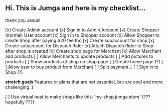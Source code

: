 ## Hi. This is Jumga and here is my checklist...

thank you Jesus!

[x] Create Admin account
[x] Sign in to Admin Account
[x] Create Shopper (normal) User account
[x] Sign in to Shopper account
[x] Allow Shopper to create Shop after paying $20 fee tho
[x] Create subaccount for shop
[x] Create subaccount for Dispatch Rider
[x] Attach Dispatch Rider to Shop after shop is created
[x] Create shop page for Merchant
[x] Allow Merchant add products
[ ] Allow Merchants to update products
[ ] Add pictures to products
[ ] Show products of shop on shop page
[ ] Create home page (?)
[ ] Allow user to buy product from Merchant
[ ] Split payment...
[ ] Sign in to Shop (?)

**stretch goals**
Features or plans that are not essential, but are cool and more challenging :)

[ ] Use virtual host to make shops like this: 'my-shop.jumga.store' (??? hopefully ???)
